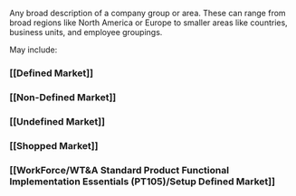 Any broad description of a company group or area. These can range from broad regions like North America or Europe to smaller areas like countries, business units, and employee groupings.

May include:

### [[Defined Market]]

### [[Non-Defined Market]]

### [[Undefined Market]]

### [[Shopped Market]]

### [[WorkForce/WT&A Standard Product Functional Implementation Essentials (PT105)/Setup Defined Market]]

